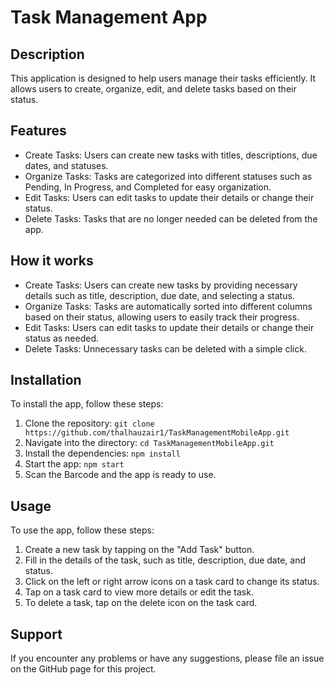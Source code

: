 # Task Management App

## Description
This application is designed to help users manage their tasks efficiently. It allows users to create, organize, edit, and delete tasks based on their status.

## Features
- Create Tasks: Users can create new tasks with titles, descriptions, due dates, and statuses.
- Organize Tasks: Tasks are categorized into different statuses such as Pending, In Progress, and Completed for easy organization.
- Edit Tasks: Users can edit tasks to update their details or change their status.
- Delete Tasks: Tasks that are no longer needed can be deleted from the app.

## How it works
- Create Tasks: Users can create new tasks by providing necessary details such as title, description, due date, and selecting a status.
- Organize Tasks: Tasks are automatically sorted into different columns based on their status, allowing users to easily track their progress.
- Edit Tasks: Users can edit tasks to update their details or change their status as needed.
- Delete Tasks: Unnecessary tasks can be deleted with a simple click.

## Installation
To install the app, follow these steps:

1. Clone the repository: `git clone https://github.com/thalhauzair1/TaskManagementMobileApp.git`
2. Navigate into the directory: `cd TaskManagementMobileApp.git`
3. Install the dependencies: `npm install`
4. Start the app: `npm start`
5. Scan the Barcode and the app is ready to use.

## Usage
To use the app, follow these steps:

1. Create a new task by tapping on the "Add Task" button.
2. Fill in the details of the task, such as title, description, due date, and status.
3. Click on the left or right arrow icons on a task card to change its status.
4. Tap on a task card to view more details or edit the task.
5. To delete a task, tap on the delete icon on the task card.

## Support
If you encounter any problems or have any suggestions, please file an issue on the GitHub page for this project.
